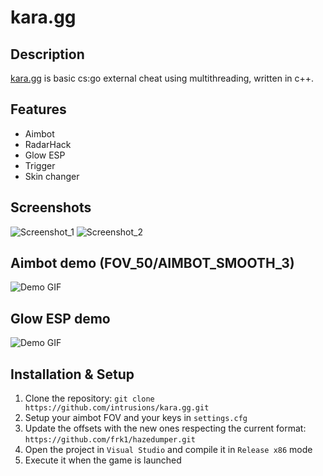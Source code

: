 # kara.gg

## Description
[kara.gg](https://github.com/intrusions/kara.gg) is basic cs:go external cheat using multithreading, written in c++.

## Features
- Aimbot
- RadarHack
- Glow ESP
- Trigger
- Skin changer

## Screenshots
![Screenshot_1](https://github.com/intrusions/kara.gg/assets/65361679/5b8cbbd6-0f71-41d0-a1e2-35e8f9bc5309)
![Screenshot_2](https://github.com/intrusions/kara.gg/assets/65361679/c6126e9d-87a6-489b-b033-d0f0d2700088)


## Aimbot demo (FOV_50/AIMBOT_SMOOTH_3)
![Demo GIF](./aim_fov_50.gif)

## Glow ESP demo
![Demo GIF](./glow.gif)

## Installation & Setup
1. Clone the repository: `git clone https://github.com/intrusions/kara.gg.git`
2. Setup your aimbot FOV and your keys in `settings.cfg`
3. Update the offsets with the new ones respecting the current format: `https://github.com/frk1/hazedumper.git`
4. Open the project in `Visual Studio` and compile it in `Release x86` mode
5. Execute it when the game is launched
